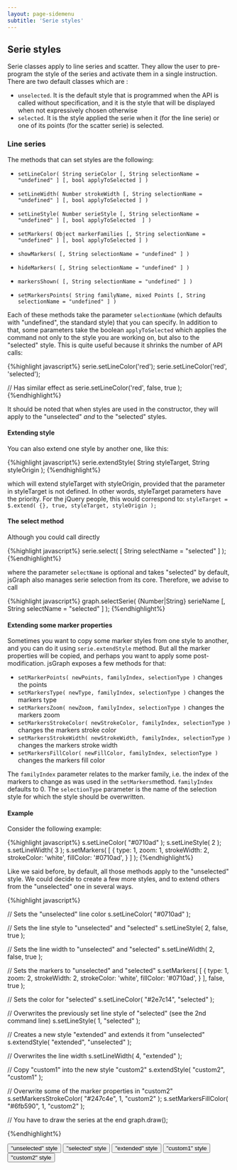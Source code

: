 ```yaml
---
layout: page-sidemenu
subtitle: 'Serie styles'
---
```

## Serie styles

Serie classes apply to line series and scatter. They allow the user to pre-program the style of the series and activate them in a single instruction. There are two default classes which are :

* ```unselected```. It is the default style that is programmed when the API is called without specification, and it is the style that will be displayed when not expressively chosen otherwise
* ```selected```. It is the style applied the serie when it (for the line serie) or one of its points (for the scatter serie) is selected.


### <a id="doc-line-series"></a> Line series


The methods that can set styles are the following:


* ```setLineColor( String serieColor [, String selectionName = "undefined" ] [, bool applyToSelected ] )```
* ```setLineWidth( Number strokeWidth [, String selectionName = "undefined" ] [, bool applyToSelected ] )```

* ```setLineStyle( Number serieStyle [, String selectionName = "undefined" ] [, bool applyToSelected  ] )```
* ```setMarkers( Object markerFamilies [, String selectionName = "undefined" ] [, bool applyToSelected ] )```
* ```showMarkers( [, String selectionName = "undefined" ] )```
* ```hideMarkers( [, String selectionName = "undefined" ] )```
* ```markersShown( [, String selectionName = "undefined" ] )```
* ```setMarkersPoints( String familyName, mixed Points [, String selectionName = "undefined" ] )```

Each of these methods take the parameter ```selectionName``` (which defaults with "undefined", the standard style) that you can specify. In addition to that, some parameters take the boolean ```applyToSelected``` which applies the command not only to the style you are working on, but also to the "selected" style. This is quite useful because it shrinks the number of API calls:

{%highlight javascript%}
serie.setLineColor('red');
serie.setLineColor('red', 'selected');

// Has similar effect as 
serie.setLineColor('red', false, true );
{%endhighlight%}

It should be noted that when styles are used in the constructor, they will apply to the "unselected" *and* to the "selected" styles.


#### <a id="extend-style"></a> Extending style


You can also extend one style by another one, like this:

{%highlight javascript%}
serie.extendStyle( String styleTarget, String styleOrigin );
{%endhighlight%}

which will extend styleTarget with styleOrigin, provided that the parameter in styleTarget is not defined. In other words, styleTarget parameters have the priority. For the jQuery people, this would correspond to: ```styleTarget = $.extend( {}, true, styleTarget, styleOrigin );```


#### <a id="select-method"></a> The select method


Although you could call directly

{%highlight javascript%}
serie.select( [ String selectName = "selected" ] );
{%endhighlight%}

where the parameter ```selectName``` is optional and takes "selected" by default, jsGraph also manages serie selection from its core. Therefore, we advise to call

{%highlight javascript%}
graph.selectSerie( {Number|String} serieName [, String selectName = "selected" ] );
{%endhighlight%}


#### <a id="extend-markers"></a> Extending some marker properties


Sometimes you want to copy some marker styles from one style to another, and you can do it using ```serie.extendStyle``` method. But all the marker properties will be copied, and perhaps you want to apply some post-modification. jsGraph exposes a few methods for that:

* ```setMarkerPoints( newPoints, familyIndex, selectionType )``` changes the points
* ```setMarkersType( newType, familyIndex, selectionType )``` changes the markers type
* ```setMarkersZoom( newZoom, familyIndex, selectionType )``` changes the markers zoom
* ```setMarkersStrokeColor( newStrokeColor, familyIndex, selectionType )``` changes the markers stroke color
* ```setMarkersStrokeWidth( newStrokeWidth, familyIndex, selectionType )``` changes the markers stroke width
* ```setMarkersFillColor( newFillColor, familyIndex, selectionType )``` changes the markers fill color

The ```familyIndex``` parameter relates to the marker family, i.e. the index of the markers to change as was used in the ```setMarkers```method. ```familyIndex``` defaults to 0. The ```selectionType``` parameter is the name of the selection style for which the style should be overwritten.


#### <a id="example"></a>Example


Consider the following example:

{%highlight javascript%}
s.setLineColor( "#0710ad" );
s.setLineStyle( 2 );
s.setLineWidth( 3 );
s.setMarkers( [ {
	type: 1,
	zoom: 1,
	strokeWidth: 2,
	strokeColor: 'white',
	fillColor: '#0710ad',
} ] );
{%endhighlight%}

<div id="doc-example-1"></div>
<script>

const data = [ 1900, 1555, 1910, 1783, 1920, 1872, 1930, 1943, 1941, 1992, 1949, 2339, 1954, 2482,  1959, 2644,  1964, 3046, 1969, 3098,  1974, 3273,  1979, 3095, 1984, 3288, 1989, 3704, 1994, 3999, 1999, 4075, 2004, 4429, 2009, 4588, 2014, 4918 ];
const wave = Graph.newWaveform().setData( data.filter( ( el, index ) => index % 2 == 1 ), data.filter( ( el, index ) => index % 2 == 0 ) );

var graph = new Graph("doc-example-1").resize(400, 250);
var s = graph.newSerie().autoAxis().setWaveform( wave );

s.setLineColor( "#0710ad" );
s.setLineStyle( 2 );
s.setLineWidth( 2 );
s.setMarkers( {
	shape: 'circle',
	strokeWidth: 2,
	stroke: '#0710ad',
	fill: '#676cc6'
} ); // Will apply to "selected"


graph.draw();

</script>

Like we said before, by default, all those methods apply to the "unselected" style. We could decide to create a few more styles, and to extend others from the "unselected" one in several ways.


{%highlight javascript%}

// Sets the "unselected" line color
s.setLineColor( "#0710ad" );

// Sets the line style to "unselected" and "selected"
s.setLineStyle( 2, false, true ); 

// Sets the line width to "unselected" and "selected"
s.setLineWidth( 2, false, true ); 

// Sets the markers to "unselected" and "selected"
s.setMarkers( [ {
	type: 1,
	zoom: 2,
	strokeWidth: 2,
	strokeColor: 'white',
	fillColor: '#0710ad',
} ], false, true );

// Sets the color for "selected"
s.setLineColor( "#2e7c14", "selected" );

// Overwrites the previously set line style of "selected" (see the 2nd command line)
s.setLineStyle( 1, "selected" );

// Creates a new style "extended" and extends it from "unselected"
s.extendStyle( "extended", "unselected" );	

// Overwrites the line width
s.setLineWidth( 4, "extended" );

// Copy "custom1" into the new style "custom2"
s.extendStyle( "custom2", "custom1" );

// Overwrite some of the marker properties in "custom2"
s.setMarkersStrokeColor( "#247c4e", 1, "custom2" );
s.setMarkersFillColor( "#6fb590", 1, "custom2" );

// You have to draw the series at the end
graph.draw(); 

{%endhighlight%}


<div id="doc-example-2"></div>


<div class="btn-group" id="doc-example-1-btns">
	<button class="btn btn-default" data-style="unselected">"unselected" style</button>
	<button class="btn btn-default" data-style="selected">"selected" style</button>
	<button class="btn btn-default" data-style="extended">"extended" style</button>
	<button class="btn btn-default" data-style="custom1">"custom1" style</button>
	<button class="btn btn-default" data-style="custom2">"custom2" style</button>
</div>

<script>

( function() {
	var graph = new Graph("doc-example-2").resize(400, 250);
	var s = graph.newSerie( "serie" ).setWaveform( wave ).autoAxis();

	s.setLineColor( "#0710ad" );
	s.setLineStyle( 2, false, true );  // Will apply to "selected"
	s.setLineWidth( 2, false, true );  // Will apply to "selected"
	s.setMarkers( {
		shape: 'circle',
		strokeWidth: 2,
		stroke: '#0710ad',
		fill: '#676cc6'
	}, undefined, "selected" ); // Will apply to "selected"

	s.setLineColor( "#2e7c14", "selected" );
	s.setLineStyle( 1, "selected" );

	s.extendStyle( "extended", "unselected" );	
	s.setLineWidth( 4, "extended" );

	s.extendStyle( "custom1", "unselected" );
	s.setMarkerStyle( {
		shape: 'circle',
		strokeWidth: 2,
		stroke: '#0710ad',
		fill: '#676cc6',
	}, ( x, y, index ) => {
		if( index == 1 || index == 4 || ( index <= 6 && index <= 9 ) ) {
			return {
				strokeWidth: 2,
				strokeColor: '#962614',
				fillColor: '#b76e62'
			}
		}	
	}, "custom1" );


	s.extendStyle( "custom2", "custom1" );
	s.setMarkerStyle( {
		shape: 'circle',
		strokeWidth: 2,
		stroke: '#247c4e',
		fill: '#6fb590',
	}, undefined, "custom2" );


	graph.draw();

	$("#doc-example-1-btns").on('click', 'button', function() {
		
		graph.selectSerie( "serie", $( this ).data('style') );
	});
}) ();

</script>